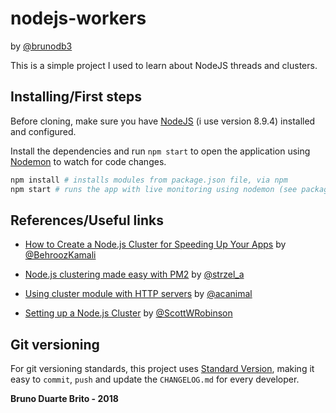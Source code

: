 # nodejs-workers
by [@brunodb3](https://github.com/brunodb3)

This is a simple project I used to learn about NodeJS threads and clusters.

## Installing/First steps

Before cloning, make sure you have [NodeJS](https://nodejs.org/en/) (i use version 8.9.4) installed and configured.

Install the dependencies and run `npm start` to open the application using [Nodemon](https://nodemon.io/) to watch for code changes.

```sh
npm install # installs modules from package.json file, via npm
npm start # runs the app with live monitoring using nodemon (see package.json)
```

## References/Useful links

* [How to Create a Node.js Cluster for Speeding Up Your Apps](https://www.sitepoint.com/how-to-create-a-node-js-cluster-for-speeding-up-your-apps/) by [@BehroozKamali](https://twitter.com/BehroozKamali)

* [Node.js clustering made easy with PM2](https://keymetrics.io/2015/03/26/pm2-clustering-made-easy/) by [@strzel_a](https://twitter.com/strzel_a)

* [Using cluster module with HTTP servers](http://www.acuriousanimal.com/2017/08/18/using-cluster-module-with-http-servers.html) by [@acanimal](https://twitter.com/acanimal)

* [Setting up a Node.js Cluster](http://stackabuse.com/setting-up-a-node-js-cluster/) by [@ScottWRobinson](https://twitter.com/ScottWRobinson)

## Git versioning

For git versioning standards, this project uses
[Standard Version](https://github.com/conventional-changelog/standard-version), making it easy
to `commit`, `push` and update the `CHANGELOG.md` for every developer.

**Bruno Duarte Brito - 2018**